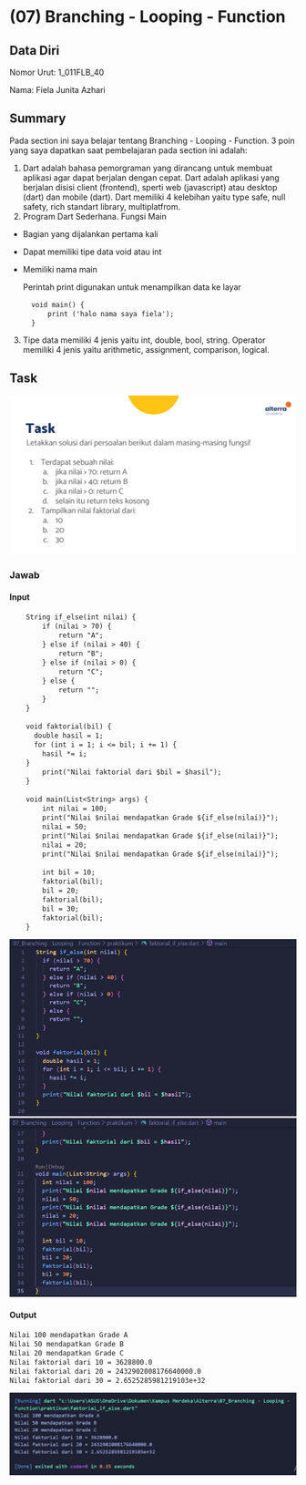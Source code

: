 # (07) Branching - Looping - Function
## Data Diri
Nomor Urut: 1_011FLB_40

Nama: Fiela Junita Azhari

## Summary
Pada section ini saya belajar tentang Branching - Looping - Function.
3 poin yang saya dapatkan saat pembelajaran pada section ini adalah:
1. Dart adalah bahasa pemorgraman yang dirancang untuk membuat aplikasi agar dapat berjalan dengan cepat. Dart adalah aplikasi yang berjalan disisi client (frontend), sperti web (javascript) atau desktop (dart) dan mobile (dart). Dart memiliki 4 kelebihan yaitu type safe, null safety, rich standart library, multiplatfrom.
2. Program Dart Sederhana.
Fungsi Main
- Bagian yang dijalankan pertama kali
- Dapat memiliki tipe data void atau int
- Memiliki nama main

    Perintah print digunakan untuk menampilkan data ke layar

        void main() {
            print ('halo nama saya fiela');
        }
3. Tipe data memiliki 4 jenis yaitu int, double, bool, string. Operator memiliki 4 jenis yaitu arithmetic, assignment, comparison, logical.


## Task
![task](screenshots/task.png)
### Jawab
#### Input
        String if_else(int nilai) {
            if (nilai > 70) {
                return "A";
            } else if (nilai > 40) {
                return "B";
            } else if (nilai > 0) {
                return "C";
            } else {
                return "";
            }
        }

        void faktorial(bil) {
          double hasil = 1;
          for (int i = 1; i <= bil; i += 1) {
            hasil *= i;
        }
            print("Nilai faktorial dari $bil = $hasil");
        }

        void main(List<String> args) {
            int nilai = 100;
            print("Nilai $nilai mendapatkan Grade ${if_else(nilai)}");
            nilai = 50;
            print("Nilai $nilai mendapatkan Grade ${if_else(nilai)}");
            nilai = 20;
            print("Nilai $nilai mendapatkan Grade ${if_else(nilai)}");

            int bil = 10;
            faktorial(bil);
            bil = 20;
            faktorial(bil);
            bil = 30;
            faktorial(bil);
        }
![input](screenshots/jawab1.png)
![input](screenshots/jawab2.png)

#### Output
    Nilai 100 mendapatkan Grade A
    Nilai 50 mendapatkan Grade B
    Nilai 20 mendapatkan Grade C
    Nilai faktorial dari 10 = 3628800.0
    Nilai faktorial dari 20 = 2432902008176640000.0
    Nilai faktorial dari 30 = 2.6525285981219103e+32
![output](screenshots/output.png)